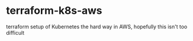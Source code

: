 # terraform-k8s-aws
terraform setup of Kubernetes the hard way in AWS, hopefully this isn't too difficult
